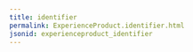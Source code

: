 ```yaml
---
title: identifier
permalink: ExperienceProduct.identifier.html
jsonid: experienceproduct_identifier
---
```

